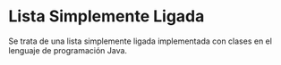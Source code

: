 # Lista Simplemente Ligada
Se trata de una lista simplemente ligada implementada con clases en el 
lenguaje de programación Java.
